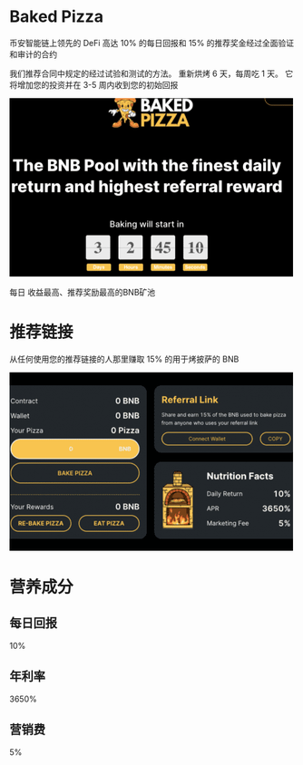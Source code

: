 # Baked Pizza

<p>币安智能链上领先的 DeFi 高达 10% 的每日回报和 15% 的推荐奖金经过全面验证和审计的合约</p>
<p>我们推荐合同中规定的经过试验和测试的方法。 重新烘烤 6 天，每周吃 1 天。 它将增加您的投资并在 3-5 周内收到您的初始回报</p>

![dsian](dsian.png)



每日 收益最高、推荐奖励最高的BNB矿池

# 推荐链接

从任何使用您的推荐链接的人那里赚取 15% 的用于烤披萨的 BNB

![insd](insd.png)

# 营养成分

## 每日回报

10%

## 年利率

3650%

## 营销费

5%
